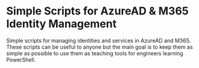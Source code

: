 # Simple Scripts for AzureAD & M365 Identity Management
Simple scripts for managing identities and services in AzureAD and M365. These scripts can be useful to anyone but the main goal is to keep them as simple as possible to use them as teaching tools for engineers learning PowerShell.

